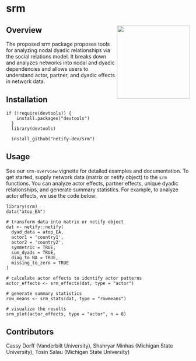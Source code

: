 # srm

## Overview <img src="https://raw.githubusercontent.com/netify-dev/srm/man/figures/srm_hex.png" align = "right"  width="200px">
The proposed srm package proposes tools for analyzing nodal dyadic relationships via the social relations model. It breaks down and analyzes networks into nodal and dyadic dependencies and allows users to understand actor, partner, and dyadic effects in network data.

## Installation

    if (!require(devtools)) {
        install.packages("devtools")
      }
      library(devtools)

      install_github("netify-dev/srm")
      
## Usage

See our `srm-overview` vignette for detailed examples and documentation. To get started, supply network data (matrix or netify object) to the `srm` functions. You can analyze actor effects, partner effects, unique dyadic relationships, and generate summary statistics. For example, to analyze actor effects, we use the code below:


    library(srm)
    data("atop_EA")
    
    # transform data into matrix or netify object
    dat <- netify::netify(
      dyad_data = atop_EA,
      actor1 = 'country1',
      actor2 = 'country2',
      symmetric = TRUE,
      sum_dyads = TRUE,
      diag_to_NA = TRUE,
      missing_to_zero = TRUE
    )
    
    # calculate actor effects to identify actor patterns
    actor_effects <- srm_effects(dat, type = "actor")
    
    # generate summary statistics
    row_means <- srm_stats(dat, type = "rowmeans")
    
    # visualize the results
    srm_plot(actor_effects, type = "actor", n = 8)


## Contributors 

Cassy Dorff (Vanderbilt University), Shahryar Minhas (Michigan State University), Tosin Salau (Michigan State University)
